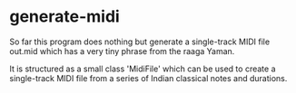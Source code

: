 # generate-midi

So far this program does nothing but generate a single-track MIDI file
out.mid which has a very tiny phrase from the raaga Yaman.

It is structured as a small class 'MidiFile' which can be
used to create a single-track MIDI file from a series of
Indian classical notes and durations.